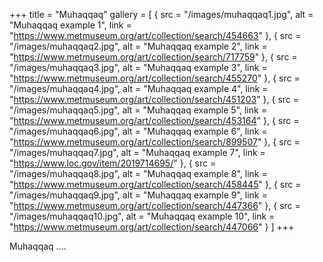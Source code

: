 +++
title = "Muhaqqaq"
gallery = [
  { src = "/images/muhaqqaq1.jpg", alt = "Muhaqqaq example 1", link = "https://www.metmuseum.org/art/collection/search/454663" },
  { src = "/images/muhaqqaq2.jpg", alt = "Muhaqqaq example 2", link = "https://www.metmuseum.org/art/collection/search/717759" },
  { src = "/images/muhaqqaq3.jpg", alt = "Muhaqqaq example 3", link = "https://www.metmuseum.org/art/collection/search/455270" },
  { src = "/images/muhaqqaq4.jpg", alt = "Muhaqqaq example 4", link = "https://www.metmuseum.org/art/collection/search/451203" },
  { src = "/images/muhaqqaq5.jpg", alt = "Muhaqqaq example 5", link = "https://www.metmuseum.org/art/collection/search/453164" },
  { src = "/images/muhaqqaq6.jpg", alt = "Muhaqqaq example 6", link = "https://www.metmuseum.org/art/collection/search/899507" },
  { src = "/images/muhaqqaq7.jpg", alt = "Muhaqqaq example 7", link = "https://www.loc.gov/item/2019714695/" },
  { src = "/images/muhaqqaq8.jpg", alt = "Muhaqqaq example 8", link = "https://www.metmuseum.org/art/collection/search/458445" },
  { src = "/images/muhaqqaq9.jpg", alt = "Muhaqqaq example 9", link = "https://www.metmuseum.org/art/collection/search/447366" },
  { src = "/images/muhaqqaq10.jpg", alt = "Muhaqqaq example 10", link = "https://www.metmuseum.org/art/collection/search/447066" }
]
+++

Muhaqqaq ....
